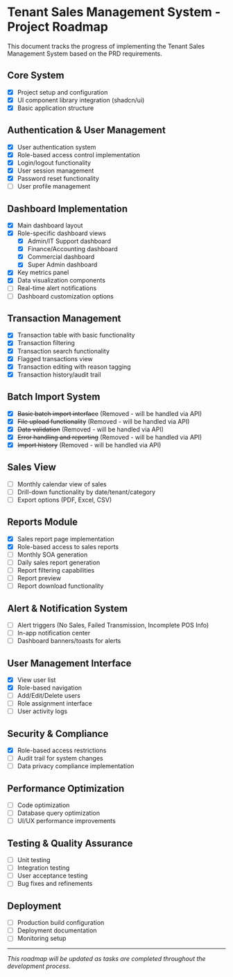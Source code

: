 # Tenant Sales Management System - Project Roadmap

This document tracks the progress of implementing the Tenant Sales Management System based on the PRD requirements.

## Core System

- [x] Project setup and configuration
- [x] UI component library integration (shadcn/ui)
- [x] Basic application structure

## Authentication & User Management

- [x] User authentication system
- [x] Role-based access control implementation
- [x] Login/logout functionality
- [x] User session management
- [x] Password reset functionality
- [ ] User profile management

## Dashboard Implementation

- [x] Main dashboard layout
- [x] Role-specific dashboard views
  - [x] Admin/IT Support dashboard
  - [x] Finance/Accounting dashboard
  - [x] Commercial dashboard
  - [x] Super Admin dashboard
- [x] Key metrics panel
- [x] Data visualization components
- [ ] Real-time alert notifications
- [ ] Dashboard customization options

## Transaction Management

- [x] Transaction table with basic functionality
- [x] Transaction filtering
- [x] Transaction search functionality
- [x] Flagged transactions view
- [x] Transaction editing with reason tagging
- [x] Transaction history/audit trail

## Batch Import System

- [x] ~~Basic batch import interface~~ (Removed - will be handled via API)
- [x] ~~File upload functionality~~ (Removed - will be handled via API)
- [x] ~~Data validation~~ (Removed - will be handled via API)
- [x] ~~Error handling and reporting~~ (Removed - will be handled via API)
- [x] ~~Import history~~ (Removed - will be handled via API)

## Sales View

- [ ] Monthly calendar view of sales
- [ ] Drill-down functionality by date/tenant/category
- [ ] Export options (PDF, Excel, CSV)

## Reports Module

- [x] Sales report page implementation
- [x] Role-based access to sales reports
- [ ] Monthly SOA generation
- [ ] Daily sales report generation
- [ ] Report filtering capabilities
- [ ] Report preview
- [ ] Report download functionality

## Alert & Notification System

- [ ] Alert triggers (No Sales, Failed Transmission, Incomplete POS Info)
- [ ] In-app notification center
- [ ] Dashboard banners/toasts for alerts

## User Management Interface

- [x] View user list
- [x] Role-based navigation
- [ ] Add/Edit/Delete users
- [ ] Role assignment interface
- [ ] User activity logs

## Security & Compliance

- [x] Role-based access restrictions
- [ ] Audit trail for system changes
- [ ] Data privacy compliance implementation

## Performance Optimization

- [ ] Code optimization
- [ ] Database query optimization
- [ ] UI/UX performance improvements

## Testing & Quality Assurance

- [ ] Unit testing
- [ ] Integration testing
- [ ] User acceptance testing
- [ ] Bug fixes and refinements

## Deployment

- [ ] Production build configuration
- [ ] Deployment documentation
- [ ] Monitoring setup

---

*This roadmap will be updated as tasks are completed throughout the development process.*
